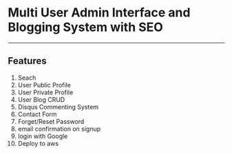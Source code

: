 # Multi User Admin Interface and Blogging System with SEO

---

## Features

1. Seach
2. User Public Profile
3. User Private Profile
4. User Blog CRUD
5. Disqus Commenting System
6. Contact Form
7. Forget/Reset Password
8. email confirmation on signup
9. login with Google
10. Deploy to aws
